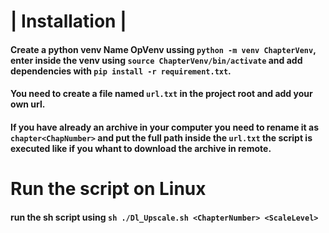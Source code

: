 <h1>| Installation |</h1>

#### Create a python venv Name OpVenv ussing `python -m venv ChapterVenv`, enter inside the venv using `source ChapterVenv/bin/activate` and add dependencies with `pip install -r requirement.txt`.

#### You need to create a file named `url.txt` in the project root and add your own url.
#### If you have already an archive in your computer you need to rename it as `chapter<ChapNumber>` and put the full path inside the `url.txt` the script is executed like if you whant to download the archive in remote.

<h1>Run the script on Linux</h1>

#### run the sh script using `sh ./Dl_Upscale.sh <ChapterNumber> <ScaleLevel>`
